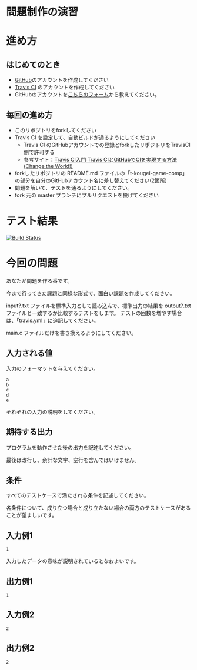 # 問題制作の演習

# 進め方
## はじめてのとき
* [GitHub](https://github.com/)のアカウントを作成してください
* [Travis CI](https://travis-ci.org/) のアカウントを作成してください
* GitHubのアカウントを[こちらのフォーム](https://goo.gl/forms/anAdoxqPKVt8sJGZ2)から教えてください。
## 毎回の進め方
* このリポジトリをforkしてください
* Travis CI を設定して、自動ビルドが通るようにしてください
   * Travis CI のGitHubアカウントでの登録とforkしたリポジトリをTravisCI側で許可する
   * 参考サイト：[Travis CI入門 Travis CIとGitHubでCIを実現する方法(Change the World!)](http://changesworlds.com/2014/09/introduction-to-travis-ci-and-github-001/)
* forkしたリポジトリの README.md ファイルの「t-kougei-game-comp」の部分を自分のGitHubアカウント名に差し替えてください(2箇所)
* 問題を解いて、テストを通るようにしてください。
* fork 元の master ブランチにプルリクエストを投げてください

# テスト結果

[![Build Status](https://travis-ci.org/t-kougei-game-comp/create.svg?branch=master)](https://travis-ci.org/t-kougei-game-comp/create)

# 今回の問題

あなたが問題を作る番です。

今まで行ってきた課題と同様な形式で、面白い課題を作成してください。

input?.txt ファイルを標準入力として読み込んで、標準出力の結果を output?.txt ファイルと一致するか比較するテストをします。
テストの回数を増やす場合は、「travis.yml」に追記してください。

main.c ファイルだけを書き換えるようにしてください。

## 入力される値
入力のフォーマットを与えてください。
~~~
a
b
c
d
e
~~~
それぞれの入力の説明をしてください。

## 期待する出力

プログラムを動作させた後の出力を記述してください。

最後は改行し、余計な文字、空行を含んではいけません。

## 条件
すべてのテストケースで満たされる条件を記述してください。

各条件について、成り立つ場合と成り立たない場合の両方のテストケースがあることが望ましいです。

## 入力例1
~~~
1
~~~
入力したデータの意味が説明されているとなおよいです。

## 出力例1
~~~
1
~~~

## 入力例2
~~~
2
~~~

## 出力例2
~~~
2
~~~
